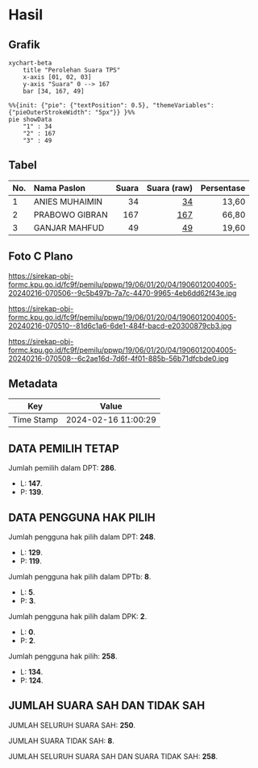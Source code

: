 # Hasil

## Grafik

```mermaid
xychart-beta
    title "Perolehan Suara TPS"
    x-axis [01, 02, 03]
    y-axis "Suara" 0 --> 167
    bar [34, 167, 49]
```

```mermaid
%%{init: {"pie": {"textPosition": 0.5}, "themeVariables": {"pieOuterStrokeWidth": "5px"}} }%%
pie showData
    "1" : 34
    "2" : 167
    "3" : 49
```

## Tabel

| No. | Nama Paslon    | Suara | Suara (raw) | Persentase |
|:--- |:-------------- | -----:| -----------:| ----------:|
| 1   | ANIES MUHAIMIN | 34    | [34][p-1]   | 13,60      |
| 2   | PRABOWO GIBRAN | 167   | [167][p-2]  | 66,80      |
| 3   | GANJAR MAHFUD  | 49    | [49][p-3]   | 19,60      |


[p-1]: https://github.com/gigit-pemilu/pemilu-2024-19-kepulauan-bangka-belitung/blob/main/pilpres/hitung-suara/sub/19-kepulauan-bangka-belitung/sub/06-belitung-timur/sub/01-manggar/sub/2004-kelubi/sub/005-tps/sub/paslon-1.txt
[p-2]: https://github.com/gigit-pemilu/pemilu-2024-19-kepulauan-bangka-belitung/blob/main/pilpres/hitung-suara/sub/19-kepulauan-bangka-belitung/sub/06-belitung-timur/sub/01-manggar/sub/2004-kelubi/sub/005-tps/sub/paslon-2.txt
[p-3]: https://github.com/gigit-pemilu/pemilu-2024-19-kepulauan-bangka-belitung/blob/main/pilpres/hitung-suara/sub/19-kepulauan-bangka-belitung/sub/06-belitung-timur/sub/01-manggar/sub/2004-kelubi/sub/005-tps/sub/paslon-3.txt

## Foto C Plano

https://sirekap-obj-formc.kpu.go.id/fc9f/pemilu/ppwp/19/06/01/20/04/1906012004005-20240216-070506--9c5b497b-7a7c-4470-9965-4eb6dd62f43e.jpg

https://sirekap-obj-formc.kpu.go.id/fc9f/pemilu/ppwp/19/06/01/20/04/1906012004005-20240216-070510--81d6c1a6-6de1-484f-bacd-e20300879cb3.jpg

https://sirekap-obj-formc.kpu.go.id/fc9f/pemilu/ppwp/19/06/01/20/04/1906012004005-20240216-070508--6c2ae16d-7d6f-4f01-885b-56b71dfcbde0.jpg


## Metadata

| Key        | Value               |
| ---------- | ------------------- |
| Time Stamp | 2024-02-16 11:00:29 |


## DATA PEMILIH TETAP

Jumlah pemilih dalam DPT: **286**.
 * L: **147**.
 * P: **139**.

## DATA PENGGUNA HAK PILIH

Jumlah pengguna hak pilih dalam DPT: **248**.
 * L: **129**.
 * P: **119**.

Jumlah pengguna hak pilih dalam DPTb: **8**.
 * L: **5**.
 * P: **3**.

Jumlah pengguna hak pilih dalam DPK: **2**.
 * L: **0**.
 * P: **2**.

Jumlah pengguna hak pilih: **258**.
 * L: **134**.
 * P: **124**.

## JUMLAH SUARA SAH DAN TIDAK SAH

JUMLAH SELURUH SUARA SAH: **250**.

JUMLAH SUARA TIDAK SAH: **8**.

JUMLAH SELURUH SUARA SAH DAN SUARA TIDAK SAH: **258**.


